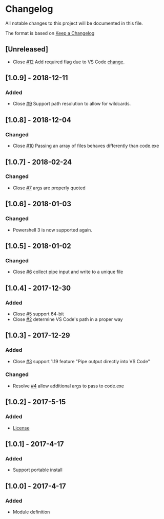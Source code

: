 # Changelog
All notable changes to this project will be documented in this file.

The format is based on [Keep a Changelog](http://keepachangelog.com/en/1.0.0/)

## [Unreleased]
- Close [#12](https://github.com/wtjones/PSCode/issues/12) Add required flag due to VS Code [change](https://github.com/microsoft/vscode/commit/ac29daaf3b35fe21fb9121312b1f37851d650ce8#diff-1ef567484ecf02ec85fee5ee2c20c6d7ce41c88065e405874a1066cfc7b837f2).

## [1.0.9] - 2018-12-11
### Added
- Close [#9](https://github.com/wtjones/PSCode/issues/9) Support path resolution to allow for wildcards.

## [1.0.8] - 2018-12-04
### Changed
- Close [#10](https://github.com/wtjones/PSCode/issues/10) Passing an array of files behaves differently than code.exe

## [1.0.7] - 2018-02-24
### Changed
- Close [#7](https://github.com/wtjones/PSCode/issues/7) args are properly quoted

## [1.0.6] - 2018-01-03
### Changed
- Powershell 3 is now supported again.

## [1.0.5] - 2018-01-02
### Changed
- Close [#6](https://github.com/wtjones/PSCode/issues/6) collect pipe input and write to a unique file

## [1.0.4] - 2017-12-30
### Added
- Close [#5](https://github.com/wtjones/PSCode/issues/5) support 64-bit
- Close [#2](https://github.com/wtjones/PSCode/issues/2) determine VS Code's path in a proper way

## [1.0.3] - 2017-12-29
### Added
- Close [#3](https://github.com/wtjones/PSCode/issues/3) support 1.19 feature "Pipe output directly into VS Code"
### Changed
- Resolve [#4](https://github.com/wtjones/PSCode/issues/4) allow additional args to pass to code.exe

## [1.0.2] - 2017-5-15
### Added
- [License](https://github.com/wtjones/PSCode/blob/master/LICENSE.txt)

## [1.0.1] - 2017-4-17
### Added
- Support portable install

## [1.0.0] - 2017-4-17
### Added
- Module definition
